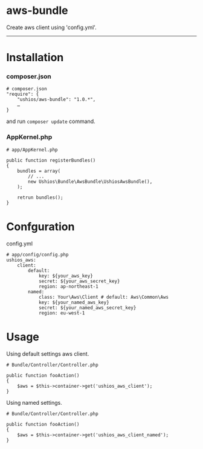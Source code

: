 aws-bundle
==========

Create aws client using 'config.yml'.

---

# Installation

### composer.json

    # composer.json
    "require": {
        "ushios/aws-bundle": "1.0.*",
        …
    }

and run `composer update` command.

### AppKernel.php

    # app/AppKernel.php
    
    public function registerBundles()
    {
        bundles = array(
            // ...
            new Ushios\Bundle\AwsBundle\UshiosAwsBundle(),
        );
        
        retrun bundles();
    }


# Confguration

config.yml

    # app/config/config.php
    ushios_aws:
        client:
            default:
                key: ${your_aws_key}
                secret: ${your_aws_secret_key}
                region: ap-northeast-1
            named:
                class: Your\Aws\Client # default: Aws\Common\Aws
                key: ${your_named_aws_key}
                secret: ${your_named_aws_secret_key}
                region: eu-west-1

# Usage

Using default settings aws client.

    # Bundle/Controller/Controller.php

	public function fooAction()
    {
        $aws = $this->container->get('ushios_aws_client');
    }

Using named settings. 

    # Bundle/Controller/Controller.php

	public function fooAction()
    {
        $aws = $this->container->get('ushios_aws_client_named');
    }
